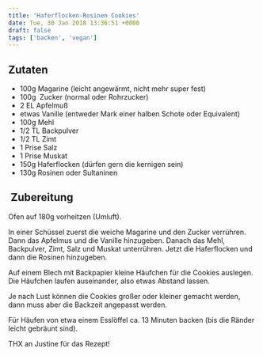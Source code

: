 ```yaml
---
title: 'Haferflocken-Rosinen Cookies'
date: Tue, 30 Jan 2018 13:36:51 +0000
draft: false
tags: ['backen', 'vegan']
---
```


Zutaten
-------

*   100g Magarine (leicht angewärmt, nicht mehr super fest)
*   100g  Zucker (normal oder Rohrzucker)
*   2 EL Apfelmuß
*   etwas Vanille (entweder Mark einer halben Schote oder Equivalent)
*   100g Mehl
*   1/2 TL Backpulver
*   1/2 TL Zimt
*   1 Prise Salz
*   1 Prise Muskat
*   150g Haferflocken (dürfen gern die kernigen sein)
*   130g Rosinen oder Sultaninen

 Zubereitung
------------

Ofen auf 180g vorheitzen (Umluft).

In einer Schüssel zuerst die weiche Magarine und den Zucker verrühren. Dann das Apfelmus und die Vanille hinzugeben. Danach das Mehl, Backpulver, Zimt, Salz und Muskat unterrühren. Jetzt die Haferflocken und dann die Rosinen hinzugeben.

Auf einem Blech mit Backpapier kleine Häufchen für die Cookies auslegen. Die Häufchen laufen auseinander, also etwas Abstand lassen.

Je nach Lust können die Cookies großer oder kleiner gemacht werden, dann muss aber die Backzeit angepasst werden.

Für Häufen von etwa einem Esslöffel ca. 13 Minuten backen (bis die Ränder leicht gebräunt sind).

THX an Justine für das Rezept!